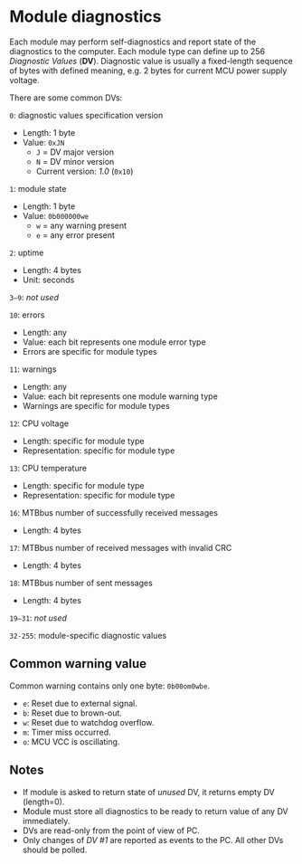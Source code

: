 Module diagnostics
==================

Each module may perform self-diagnostics and report state of the diagnostics to
the computer. Each module type can define up to 256 *Diagnostic Values* (**DV**).
Diagnostic value is usually a fixed-length sequence of bytes with defined
meaning, e.g. 2 bytes for current MCU power supply voltage.

There are some common DVs:

`0`: diagnostic values specification version
 * Length: 1 byte
 * Value: `0xJN`
   - `J` = DV major version
   - `N` = DV minor version
   - Current version: *1.0* (`0x10`)

`1`: module state
 * Length: 1 byte
 * Value: `0b000000we`
   - `w` = any warning present
   - `e` = any error present

`2`: uptime
 * Length: 4 bytes
 * Unit: seconds

`3–9`: *not used*

`10`: errors
 * Length: any
 * Value: each bit represents one module error type
 * Errors are specific for module types

`11`: warnings
 * Length: any
 * Value: each bit represents one module warning type
 * Warnings are specific for module types

`12`: CPU voltage
 * Length: specific for module type
 * Representation: specific for module type

`13`: CPU temperature
 * Length: specific for module type
 * Representation: specific for module type

`16`: MTBbus number of successfully received messages
 * Length: 4 bytes

`17`: MTBbus number of received messages with invalid CRC
 * Length: 4 bytes

`18`: MTBbus number of sent messages
 * Length: 4 bytes

`19–31`: *not used*

`32-255`: module-specific diagnostic values

## Common warning value

Common warning contains only one byte: `0b00om0wbe`.

* `e`: Reset due to external signal.
* `b`: Reset due to brown-out.
* `w`: Reset due to watchdog overflow.
* `m`: Timer miss occurred.
* `o`: MCU VCC is oscillating.

## Notes

* If module is asked to return state of *unused* DV, it returns empty DV (length=0).
* Module must store all diagnostics to be ready to return value of any DV immediately.
* DVs are read-only from the point of view of PC.
* Only changes of *DV #1* are reported as events to the PC. All other DVs should
  be polled.
